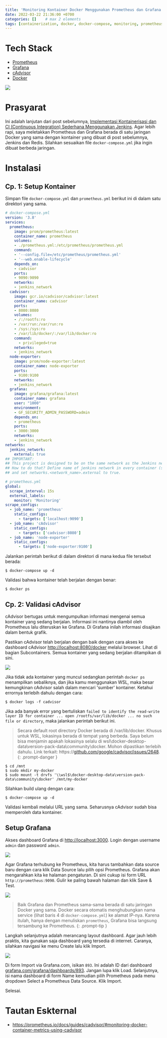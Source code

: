 ```yaml
---
title: 'Monitoring Kontainer Docker Menggunakan Prometheus dan Grafana'
date: 2022-03-22 21:36:00 +0700
categories: []    # max 2 elements
tags: [containerization, docker, docker-compose, monitoring, prometheus, grafana]     # should always be lowercase. min = 0, max = infinity
---
```


# Tech Stack

- [Prometheus](https://prometheus.io/docs/introduction/overview/)
- [Grafana](https://grafana.com/docs/grafana/latest/introduction/)
- [cAdvisor](https://github.com/google/cadvisor)
- [Docker](https://docs.docker.com/get-started/overview/)

![](../../assets/img/posts/grafana-prometheus-monitoring.png)

# Prasyarat

Ini adalah lanjutan dari post sebelumnya, [Implementasi Kontainerisasi dan CI (Continuous Integration) Sederhana Menggunakan Jenkins](https://xcodephile.github.io/posts/implementasi-kontainerisasi-dan-ci-sederhana-menggunakan-jenkins-di-docker/). Agar lebih rapi, saya meletakkan Prometheus dan Grafana berada di satu jaringan Docker yang sama dengan kontainer yang dibuat di post sebelumnya, Jenkins dan Redis. Silahkan sesuaikan file `docker-compose.yml` jika ingin dibuat berbeda jaringan.

# Instalasi

## Cp. 1: Setup Kontainer

Simpan file `docker-compose.yml` dan `prometheus.yml` berikut ini di dalam satu direktori yang sama.

```yaml
# docker-compose.yml
version: '3.8'
services:
  prometheus:
    image: prom/prometheus:latest
    container_name: prometheus
    volumes:
    - ./prometheus.yml:/etc/prometheus/prometheus.yml
    command:
    - '--config.file=/etc/prometheus/prometheus.yml'
    - '--web.enable-lifecycle'
    depends_on:
    - cadvisor
    ports:
    - 9090:9090
    networks:
    - jenkins_network
  cadvisor:
    image: gcr.io/cadvisor/cadvisor:latest
    container_name: cadvisor
    ports:
    - 8080:8080
    volumes:
    - /:/rootfs:ro
    - /var/run:/var/run:ro
    - /sys:/sys:ro
    - /var/lib/docker/:/var/lib/docker:ro
    command:
      - privileged=true
    networks:
    - jenkins_network
  node-exporter:
    image: prom/node-exporter:latest
    container_name: node-exporter
    ports:
    - 9100:9100
    networks:
    - jenkins_network
  grafana:
    image: grafana/grafana:latest
    container_name: grafana
    user: "1000"
    environment:
    - GF_SECURITY_ADMIN_PASSWORD=admin
    depends_on:
    - prometheus
    ports:
    - 3000:3000
    networks:
    - jenkins_network
networks:
  jenkins_network:
    external: true
## IMPORTANT:
## This project is designed to be on the same network as the Jenkins network: 'jenkins_network'.
## How to do that? Define name of jenkins network in every container (services.<container_name>.networks)
## and set networks.<network_name>.external to true.
```

```yaml
# prometheus.yml
global:
  scrape_interval: 15s
  external_labels:
    monitor: 'Monitoring'
scrape_configs:
  - job_name: 'prometheus' 
    static_configs: 
      - targets: ['localhost:9090']
  - job_name: 'cAdvisor' 
    static_configs:
      - targets: ['cadvisor:8080']
  - job_name: 'node-exporter' 
    static_configs: 
      - targets: ['node-exporter:9100']
```

Jalankan perintah berikut di dalam direktori di mana kedua file tersebut berada:

```shell
$ docker-compose up -d
```

Validasi bahwa kontainer telah berjalan dengan benar:

```shell
$ docker ps
```

## Cp. 2: Validasi cAdvisor

cAdvisor bertugas untuk mengumpulkan informasi mengenai semua kontainer yang sedang berjalan. Informasi ini nantinya diambil oleh Prometheus lalu diteruskan ke Grafana. Di Grafana inilah informasi disajikan dalam bentuk grafik.

Pastikan cAdvisor telah berjalan dengan baik dengan cara akses ke dashboard cAdvisor [http://localhost:8080/docker](http://localhost:8080/docker) melalui browser. Lihat di bagian Subcontainers. Semua kontainer yang sedang berjalan ditampikan di sini.

![](../../assets/img/posts/cadvisor-1.png)

Jika tidak ada kontainer yang muncul sedangkan perintah `docker ps` menampilkan sebaliknya, dan jika kamu menggunakan WSL, maka besar kemungkinan cAdvisor salah dalam mencari 'sumber' kontainer. Ketahui errornya terlebih dahulu dengan cara:

```
$ docker logs -f cadvisor
```

Jika ada banyak error yang bertuliskan `failed to identify the read-write layer ID for container ... open /rootfs/var/lib/docker ... no such file or directory`, maka jalankan perintah berikut ini.

> Secara default root directory Docker berada di /var/lib/docker. Khusus untuk WSL, lokasinya berada di tempat yang berbeda. Saya belum bisa menjamin apakah lokasinya selalu di wsl\docker-desktop-data\version-pack-data\community\docker. Mohon dipastikan terlebih dahulu. Link terkait: https://[github.com/google/cadvisor/issues/2648](github.com/google/cadvisor/issues/2648).
{: .prompt-danger }

```
$ cd /mnt
$ sudo mkdir my-docker
$ sudo mount -t drvfs '\\wsl$\docker-desktop-data\version-pack-data\community\docker' /mnt/my-docker
```

Silahkan build ulang dengan cara:

```shell
$ docker-compose up -d
```

Validasi kembali melalui URL yang sama. Seharusnya cAdvisor sudah bisa memperoleh data kontainer.

## Setup Grafana 

Akses dashboard Grafana di [http://localhost:3000](http://localhost:3000). Login dengan username `admin` dan password `admin`.

![](../../assets/img/posts/grafana-ui-1.png)

Agar Grafana terhubung ke Prometheus, kita harus tambahkan data source baru dengan cara klik Data Source lalu pilih opsi Prometheus. Grafana akan mengarahkan kita ke halaman pengaturan. Di sini cukup isi form URL `http://prometheus:9090`. Gulir ke paling bawah halaman dan klik Save & Test.

![](../../assets/img/posts/grafana-ui-1b.png)

> Baik Grafana dan Prometheus sama-sama berada di satu jaringan Docker yang sama. Docker secara otomatis menghubungkan nama service (lihat baris 4 di `docker-compose.yml`) ke alamat IP-nya. Karena itulah, hanya dengan menuliskan `prometheus`, Grafana bisa langsung tersambung ke Prometheus.
{: .prompt-tip }

Langkah selanjutnya adalah merancang layout dashboard. Agar jauh lebih praktis, kita gunakan saja dashboard yang tersedia di internet. Caranya, silahkan navigasi ke menu Create lalu klik Import.

![](../../assets/img/posts/grafana-ui-3.png)

Di form Import via Grafana.com, isikan `893`. Ini adalah ID dari dashboard [grafana.com/grafana/dashboards/893](https://grafana.com/grafana/dashboards/893). Jangan lupa klik Load. Selanjutnya, isi nama dashboard di form Name kemudian pilih Prometheus pada menu dropdown Select a Prometheus Data Source. Klik Import.

Selesai.

# Tautan Eskternal

- https://prometheus.io/docs/guides/cadvisor/#monitoring-docker-container-metrics-using-cadvisor